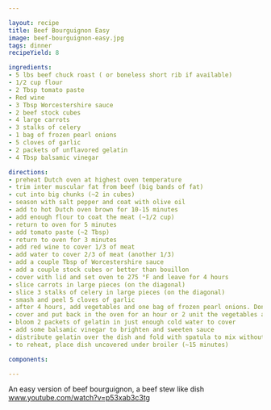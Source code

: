 ```yaml
---

layout: recipe
title: Beef Bourguignon Easy
image: beef-bourguignon-easy.jpg
tags: dinner
recipeYield: 8

ingredients:
- 5 lbs beef chuck roast ( or boneless short rib if available)
- 1/2 cup flour
- 2 Tbsp tomato paste
- Red wine
- 3 Tbsp Worcestershire sauce
- 2 beef stock cubes
- 4 large carrots
- 3 stalks of celery
- 1 bag of frozen pearl onions
- 5 cloves of garlic
- 2 packets of unflavored gelatin
- 4 Tbsp balsamic vinegar

directions:
- preheat Dutch oven at highest oven temperature
- trim inter muscular fat from beef (big bands of fat)
- cut into big chunks (~2 in cubes)
- season with salt pepper and coat with olive oil
- add to hot Dutch oven brown for 10-15 minutes
- add enough flour to coat the meat (~1/2 cup)
- return to oven for 5 minutes
- add tomato paste (~2 Tbsp)
- return to oven for 3 minutes
- add red wine to cover 1/3 of meat
- add water to cover 2/3 of meat (another 1/3)
- add a couple Tbsp of Worcestershire sauce
- add a couple stock cubes or better than bouillon 
- cover with lid and set oven to 275 °F and leave for 4 hours
- slice carrots in large pieces (on the diagonal)
- slice 3 stalks of celery in large pieces (on the diagonal)
- smash and peel 5 cloves of garlic
- after 4 hours, add vegetables and one bag of frozen pearl onions. Don't mix too much or risk breaking up the meat
- cover and put back in the oven for an hour or 2 unit the vegetables are cooked
- bloom 2 packets of gelatin in just enough cold water to cover
- add some balsamic vinegar to brighten and sweeten sauce
- distribute gelatin over the dish and fold with spatula to mix without breaking meat
- to reheat, place dish uncovered under broiler (~15 minutes)

components:

---
```

An easy version of beef bourguignon, a beef stew like dish www.youtube.com/watch?v=p53xab3c3tg
